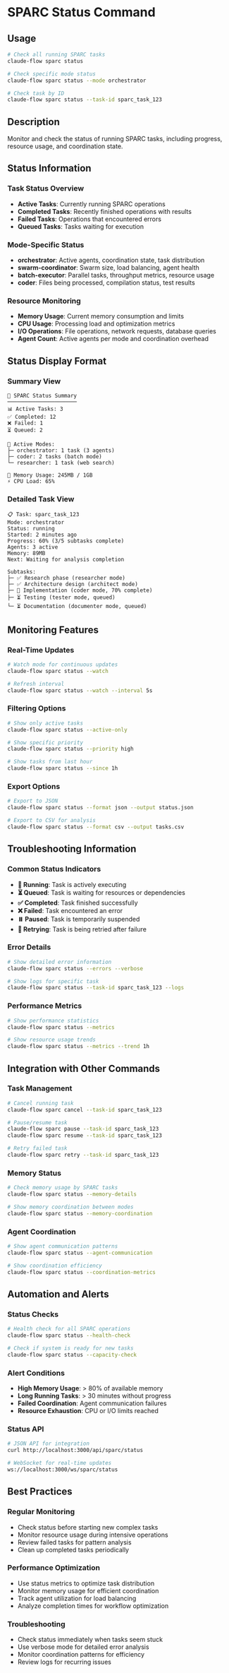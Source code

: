 # SPARC Status Command

## Usage
```bash
# Check all running SPARC tasks
claude-flow sparc status

# Check specific mode status
claude-flow sparc status --mode orchestrator

# Check task by ID
claude-flow sparc status --task-id sparc_task_123
```

## Description
Monitor and check the status of running SPARC tasks, including progress, resource usage, and coordination state.

## Status Information

### **Task Status Overview**
- **Active Tasks**: Currently running SPARC operations
- **Completed Tasks**: Recently finished operations with results
- **Failed Tasks**: Operations that encountered errors
- **Queued Tasks**: Tasks waiting for execution

### **Mode-Specific Status**
- **orchestrator**: Active agents, coordination state, task distribution
- **swarm-coordinator**: Swarm size, load balancing, agent health
- **batch-executor**: Parallel tasks, throughput metrics, resource usage
- **coder**: Files being processed, compilation status, test results

### **Resource Monitoring**
- **Memory Usage**: Current memory consumption and limits
- **CPU Usage**: Processing load and optimization metrics
- **I/O Operations**: File operations, network requests, database queries
- **Agent Count**: Active agents per mode and coordination overhead

## Status Display Format

### **Summary View**
```
🎯 SPARC Status Summary
──────────────────────
📊 Active Tasks: 3
✅ Completed: 12
❌ Failed: 1
⏳ Queued: 2

🤖 Active Modes:
├─ orchestrator: 1 task (3 agents)
├─ coder: 2 tasks (batch mode)
└─ researcher: 1 task (web search)

💾 Memory Usage: 245MB / 1GB
⚡ CPU Load: 65%
```

### **Detailed Task View**
```
📋 Task: sparc_task_123
Mode: orchestrator
Status: running
Started: 2 minutes ago
Progress: 60% (3/5 subtasks complete)
Agents: 3 active
Memory: 89MB
Next: Waiting for analysis completion

Subtasks:
├─ ✅ Research phase (researcher mode)
├─ ✅ Architecture design (architect mode)  
├─ 🔄 Implementation (coder mode, 70% complete)
├─ ⏳ Testing (tester mode, queued)
└─ ⏳ Documentation (documenter mode, queued)
```

## Monitoring Features

### **Real-Time Updates**
```bash
# Watch mode for continuous updates
claude-flow sparc status --watch

# Refresh interval
claude-flow sparc status --watch --interval 5s
```

### **Filtering Options**
```bash
# Show only active tasks
claude-flow sparc status --active-only

# Show specific priority
claude-flow sparc status --priority high

# Show tasks from last hour
claude-flow sparc status --since 1h
```

### **Export Options**
```bash
# Export to JSON
claude-flow sparc status --format json --output status.json

# Export to CSV for analysis
claude-flow sparc status --format csv --output tasks.csv
```

## Troubleshooting Information

### **Common Status Indicators**
- **🔄 Running**: Task is actively executing
- **⏳ Queued**: Task is waiting for resources or dependencies
- **✅ Completed**: Task finished successfully
- **❌ Failed**: Task encountered an error
- **⏸️ Paused**: Task is temporarily suspended
- **🔁 Retrying**: Task is being retried after failure

### **Error Details**
```bash
# Show detailed error information
claude-flow sparc status --errors --verbose

# Show logs for specific task
claude-flow sparc status --task-id sparc_task_123 --logs
```

### **Performance Metrics**
```bash
# Show performance statistics
claude-flow sparc status --metrics

# Show resource usage trends
claude-flow sparc status --metrics --trend 1h
```

## Integration with Other Commands

### **Task Management**
```bash
# Cancel running task
claude-flow sparc cancel --task-id sparc_task_123

# Pause/resume task
claude-flow sparc pause --task-id sparc_task_123
claude-flow sparc resume --task-id sparc_task_123

# Retry failed task
claude-flow sparc retry --task-id sparc_task_123
```

### **Memory Status**
```bash
# Check memory usage by SPARC tasks
claude-flow sparc status --memory-details

# Show memory coordination between modes
claude-flow sparc status --memory-coordination
```

### **Agent Coordination**
```bash
# Show agent communication patterns
claude-flow sparc status --agent-communication

# Show coordination efficiency
claude-flow sparc status --coordination-metrics
```

## Automation and Alerts

### **Status Checks**
```bash
# Health check for all SPARC operations
claude-flow sparc status --health-check

# Check if system is ready for new tasks
claude-flow sparc status --capacity-check
```

### **Alert Conditions**
- **High Memory Usage**: > 80% of available memory
- **Long Running Tasks**: > 30 minutes without progress
- **Failed Coordination**: Agent communication failures
- **Resource Exhaustion**: CPU or I/O limits reached

### **Status API**
```bash
# JSON API for integration
curl http://localhost:3000/api/sparc/status

# WebSocket for real-time updates
ws://localhost:3000/ws/sparc/status
```

## Best Practices

### **Regular Monitoring**
- Check status before starting new complex tasks
- Monitor resource usage during intensive operations
- Review failed tasks for pattern analysis
- Clean up completed tasks periodically

### **Performance Optimization**
- Use status metrics to optimize task distribution
- Monitor memory usage for efficient coordination
- Track agent utilization for load balancing
- Analyze completion times for workflow optimization

### **Troubleshooting**
- Check status immediately when tasks seem stuck
- Use verbose mode for detailed error analysis
- Monitor coordination patterns for efficiency
- Review logs for recurring issues 